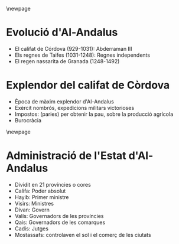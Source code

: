 \newpage

# Evolució d'Al-Andalus

- El califat de Córdova (929-1031): Abderraman III
- Els regnes de Taifes (1031-1248): Regnes independents
- El regen nassarita de Granada (1248-1492)


# Explendor del califat de Còrdova

- Època de màxim explendor d'Al-Andalus
- Exèrcit nombrós, expedicions militars victorioses
- Impostos: (paries) per obtenir la pau, sobre la producció agrícola
- Burocràcia

\newpage

# Administració de l'Estat d'Al-Andalus

- Dividit en 21 províncies o cores
- Califa: Poder absolut
- Hayib: Primer ministre
- Visirs: Ministres
- Divan: Govern
- Valís: Governadors de les províncies
- Qais: Governadors de les comarques
- Cadis: Jutges
- Mostassafs: controlaven el sol i el comerç de les ciutats


